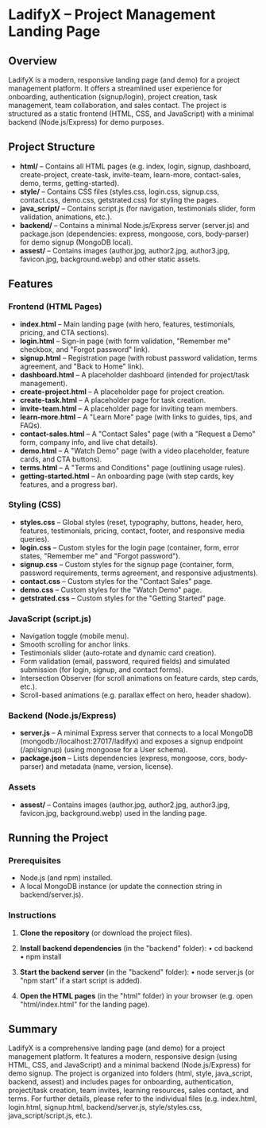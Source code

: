 # LadifyX – Project Management Landing Page

## Overview

LadifyX is a modern, responsive landing page (and demo) for a project management platform. It offers a streamlined user experience for onboarding, authentication (signup/login), project creation, task management, team collaboration, and sales contact. The project is structured as a static frontend (HTML, CSS, and JavaScript) with a minimal backend (Node.js/Express) for demo purposes.

## Project Structure

- **html/** – Contains all HTML pages (e.g. index, login, signup, dashboard, create-project, create-task, invite-team, learn-more, contact-sales, demo, terms, getting-started).
- **style/** – Contains CSS files (styles.css, login.css, signup.css, contact.css, demo.css, getstrated.css) for styling the pages.
- **java_script/** – Contains script.js (for navigation, testimonials slider, form validation, animations, etc.).
- **backend/** – Contains a minimal Node.js/Express server (server.js) and package.json (dependencies: express, mongoose, cors, body-parser) for demo signup (MongoDB local).
- **assest/** – Contains images (author.jpg, author2.jpg, author3.jpg, favicon.jpg, background.webp) and other static assets.

## Features

### Frontend (HTML Pages)

- **index.html** – Main landing page (with hero, features, testimonials, pricing, and CTA sections).
- **login.html** – Sign-in page (with form validation, "Remember me" checkbox, and "Forgot password" link).
- **signup.html** – Registration page (with robust password validation, terms agreement, and "Back to Home" link).
- **dashboard.html** – A placeholder dashboard (intended for project/task management).
- **create-project.html** – A placeholder page for project creation.
- **create-task.html** – A placeholder page for task creation.
- **invite-team.html** – A placeholder page for inviting team members.
- **learn-more.html** – A "Learn More" page (with links to guides, tips, and FAQs).
- **contact-sales.html** – A "Contact Sales" page (with a "Request a Demo" form, company info, and live chat details).
- **demo.html** – A "Watch Demo" page (with a video placeholder, feature cards, and CTA buttons).
- **terms.html** – A "Terms and Conditions" page (outlining usage rules).
- **getting-started.html** – An onboarding page (with step cards, key features, and a progress bar).

### Styling (CSS)

- **styles.css** – Global styles (reset, typography, buttons, header, hero, features, testimonials, pricing, contact, footer, and responsive media queries).
- **login.css** – Custom styles for the login page (container, form, error states, "Remember me" and "Forgot password").
- **signup.css** – Custom styles for the signup page (container, form, password requirements, terms agreement, and responsive adjustments).
- **contact.css** – Custom styles for the "Contact Sales" page.
- **demo.css** – Custom styles for the "Watch Demo" page.
- **getstrated.css** – Custom styles for the "Getting Started" page.

### JavaScript (script.js)

- Navigation toggle (mobile menu).
- Smooth scrolling for anchor links.
- Testimonials slider (auto-rotate and dynamic card creation).
- Form validation (email, password, required fields) and simulated submission (for login, signup, and contact forms).
- Intersection Observer (for scroll animations on feature cards, step cards, etc.).
- Scroll-based animations (e.g. parallax effect on hero, header shadow).

### Backend (Node.js/Express)

- **server.js** – A minimal Express server  that connects to a local MongoDB (mongodb://localhost:27017/ladifyx) and exposes a signup endpoint (/api/signup) (using mongoose for a User schema).
- **package.json** – Lists dependencies (express, mongoose, cors, body-parser) and metadata (name, version, license).

### Assets

- **assest/** – Contains images (author.jpg, author2.jpg, author3.jpg, favicon.jpg, background.webp) used in the landing page.

## Running the Project

### Prerequisites

- Node.js (and npm) installed.
- A local MongoDB instance (or update the connection string in backend/server.js).

### Instructions

1. **Clone the repository** (or download the project files).
2. **Install backend dependencies** (in the "backend" folder):
   • cd backend
   • npm install
3. **Start the backend server** (in the "backend" folder):
   • node server.js (or "npm start" if a start script is added).

4. **Open the HTML pages** (in the "html" folder) in your browser (e.g. open "html/index.html" for the landing page).

## Summary

LadifyX is a comprehensive landing page (and demo) for a project management platform. It features a modern, responsive design (using HTML, CSS, and JavaScript) and a minimal backend (Node.js/Express) for demo signup. The project is organized into folders (html, style, java_script, backend, assest) and includes pages for onboarding, authentication, project/task creation, team invites, learning resources, sales contact, and terms. For further details, please refer to the individual files (e.g. index.html, login.html, signup.html, backend/server.js, style/styles.css, java_script/script.js, etc.). 
